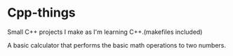 # Cpp-things
Small C++ projects I make as I'm learning C++.(makefiles included)

A basic calculator that performs the basic math operations to two numbers.
